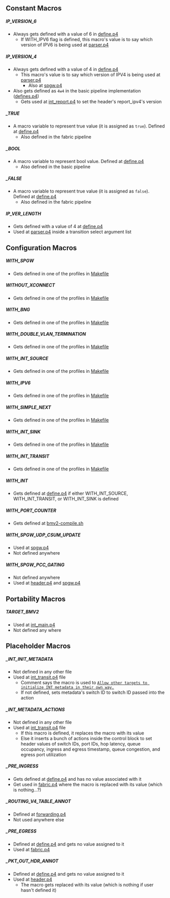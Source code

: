 ## Constant Macros
#####  IP_VERSION_6
* Always gets defined with a value of 6 in [define.p4](https://github.com/wyan-all/onos-satellite/blob/e38afb37544085321295cf6fc813ddc3101789ee/pipelines/fabric/src/main/resources/include/define.p4#L63)
    * If WITH_IPV6 flag is defined, this macro's value is to say which version of IPV6 is being used at [parser.p4](https://github.com/wyan-all/onos-satellite/blob/e38afb37544085321295cf6fc813ddc3101789ee/pipelines/fabric/src/main/resources/include/parser.p4#L119)
#####  IP_VERSION_4
* Always gets defined with a value of 4 in [define.p4](https://github.com/wyan-all/onos-satellite/blob/e38afb37544085321295cf6fc813ddc3101789ee/pipelines/fabric/src/main/resources/include/define.p4#L60)
    * This macro's value is to say which version of IPV4 is being used at [parser.p4](https://github.com/wyan-all/onos-satellite/blob/e38afb37544085321295cf6fc813ddc3101789ee/pipelines/fabric/src/main/resources/include/parser.p4#L117)
        * Also at [spgw.p4](https://github.com/wyan-all/onos-satellite/blob/e38afb37544085321295cf6fc813ddc3101789ee/pipelines/fabric/src/main/resources/include/spgw.p4#L192)
* Also gets defined as `4w4` in the basic pipeline implementation ([defines.p4](https://github.com/wyan-all/onos-satellite/blob/e38afb37544085321295cf6fc813ddc3101789ee/pipelines/basic/src/main/resources/include/defines.p4#L23))
    * Gets used at [int_report.p4](https://github.com/wyan-all/onos-satellite/blob/e38afb37544085321295cf6fc813ddc3101789ee/pipelines/basic/src/main/resources/include/int_report.p4#L62) to set the header's report_ipv4's version
#####  _TRUE
* A macro variable to represent true value (it is assigned as `true`). Defined at [define.p4](https://github.com/wyan-all/onos-satellite/blob/e38afb37544085321295cf6fc813ddc3101789ee/pipelines/basic/src/main/resources/include/defines.p4#L31)
    * Also defined in the fabric pipeline
#####  _BOOL
* A macro variable to represent bool value. Defined at [define.p4](https://github.com/wyan-all/onos-satellite/blob/e38afb37544085321295cf6fc813ddc3101789ee/pipelines/fabric/src/main/resources/include/define.p4#L35)
    * Also defined in the basic pipeline
#####  _FALSE
* A macro variable to represent true value (it is assigned as `false`). Defined at [define.p4](https://github.com/wyan-all/onos-satellite/blob/e38afb37544085321295cf6fc813ddc3101789ee/pipelines/basic/src/main/resources/include/defines.p4#L34)
    * Also defined in the fabric pipeline
#####  IP_VER_LENGTH
* Gets defined with a value of 4 at [define.p4](https://github.com/wyan-all/onos-satellite/blob/e38afb37544085321295cf6fc813ddc3101789ee/pipelines/fabric/src/main/resources/include/define.p4#L57)
* Used at [parser.p4](https://github.com/wyan-all/onos-satellite/blob/e38afb37544085321295cf6fc813ddc3101789ee/pipelines/fabric/src/main/resources/include/parser.p4) inside a transition select argument list


## Configuration Macros
#####  WITH_SPGW
* Gets defined in one of the profiles in [Makefile](https://github.com/wyan-all/onos-satellite/blob/e38afb37544085321295cf6fc813ddc3101789ee/pipelines/fabric/src/main/resources/Makefile#L7)
#####  WITHOUT_XCONNECT
* Gets defined in one of the profiles in [Makefile](https://github.com/wyan-all/onos-satellite/blob/e38afb37544085321295cf6fc813ddc3101789ee/pipelines/fabric/src/main/resources/Makefile#L10)
#####  WITH_BNG
* Gets defined in one of the profiles in [Makefile](https://github.com/wyan-all/onos-satellite/blob/e38afb37544085321295cf6fc813ddc3101789ee/pipelines/fabric/src/main/resources/Makefile#L10)
#####  WITH_DOUBLE_VLAN_TERMINATION
* Gets defined in one of the profiles in [Makefile](https://github.com/wyan-all/onos-satellite/blob/e38afb37544085321295cf6fc813ddc3101789ee/pipelines/fabric/src/main/resources/Makefile#L10)
#####  WITH_INT_SOURCE
* Gets defined in one of the profiles in [Makefile](https://github.com/wyan-all/onos-satellite/blob/e38afb37544085321295cf6fc813ddc3101789ee/pipelines/fabric/src/main/resources/Makefile#L13)
#####  WITH_IPV6
* Gets defined in one of the profiles in [Makefile](https://github.com/wyan-all/onos-satellite/blob/e38afb37544085321295cf6fc813ddc3101789ee/pipelines/fabric/src/main/resources/Makefile#L19)
#####  WITH_SIMPLE_NEXT
* Gets defined in one of the profiles in [Makefile](https://github.com/wyan-all/onos-satellite/blob/e38afb37544085321295cf6fc813ddc3101789ee/pipelines/fabric/src/main/resources/Makefile#L20)
#####  WITH_INT_SINK
* Gets defined in one of the profiles in [Makefile](https://github.com/wyan-all/onos-satellite/blob/e38afb37544085321295cf6fc813ddc3101789ee/pipelines/fabric/src/main/resources/Makefile#L21)
#####  WITH_INT_TRANSIT
* Gets defined in one of the profiles in [Makefile](https://github.com/wyan-all/onos-satellite/blob/e38afb37544085321295cf6fc813ddc3101789ee/pipelines/fabric/src/main/resources/Makefile#L21)
#####  WITH_INT
* Gets defined at [define.p4](https://github.com/wyan-all/onos-satellite/blob/e38afb37544085321295cf6fc813ddc3101789ee/pipelines/fabric/src/main/resources/include/define.p4#L23) if either WITH_INT_SOURCE, WITH_INT_TRANSIT, or WITH_INT_SINK is defined
#####  WITH_PORT_COUNTER
* Gets defined at [bmv2-compile.sh](https://github.com/wyan-all/onos-satellite/blob/e38afb37544085321295cf6fc813ddc3101789ee/pipelines/fabric/src/main/resources/bmv2-compile.sh#L6)
#####  WITH_SPGW_UDP_CSUM_UPDATE
* Used at [spgw.p4](https://github.com/wyan-all/onos-satellite/blob/e38afb37544085321295cf6fc813ddc3101789ee/pipelines/fabric/src/main/resources/include/spgw.p4#L262)
* Not defined anywhere
#####  WITH_SPGW_PCC_GATING
* Not defined anywhere
* Used at [header.p4](https://github.com/wyan-all/onos-satellite/blob/e38afb37544085321295cf6fc813ddc3101789ee/pipelines/fabric/src/main/resources/include/header.p4#L142) and [spgw.p4](https://github.com/wyan-all/onos-satellite/blob/e38afb37544085321295cf6fc813ddc3101789ee/pipelines/fabric/src/main/resources/include/spgw.p4#L94)


## Portability Macros
#####  __TARGET_BMV2__
* Used at [int_main.p4](https://github.com/wyan-all/onos-satellite/blob/e38afb37544085321295cf6fc813ddc3101789ee/pipelines/fabric/src/main/resources/include/int/int_main.p4#L88)
* Not defined any where


## Placeholder Macros
#####  _INT_INIT_METADATA
* Not defined in any other file
* Used at [int_transit.p4](https://github.com/wyan-all/onos-satellite/blob/e38afb37544085321295cf6fc813ddc3101789ee/pipelines/fabric/src/main/resources/include/int/int_transit.p4#L29) file
    * Comment says the macro is used to [`Allow other targets to initialize INT metadata in their own way.`](https://github.com/wyan-all/onos-satellite/blob/e38afb37544085321295cf6fc813ddc3101789ee/pipelines/fabric/src/main/resources/include/int/int_transit.p4#L28)
    * If not defined, sets metadata's switch ID to switch ID passed into the action
#####  _INT_METADATA_ACTIONS
* Not defined in any other file
* Used at [int_transit.p4](https://github.com/wyan-all/onos-satellite/blob/e38afb37544085321295cf6fc813ddc3101789ee/pipelines/fabric/src/main/resources/include/int/int_transit.p4#L35) file
    * If this macro is defined, it replaces the macro with its value
    * Else it inserts a bunch of actions inside the control block to set header values of switch IDs, port IDs, hop latency, queue occupancy, ingress and egress timestamp, queue congestion, and egress port utilization
#####  _PRE_INGRESS
* Gets defined at [define.p4](https://github.com/wyan-all/onos-satellite/blob/e38afb37544085321295cf6fc813ddc3101789ee/pipelines/fabric/src/main/resources/include/define.p4#L49) and has no value associated with it
* Get used in [fabric.p4](https://github.com/wyan-all/onos-satellite/blob/e38afb37544085321295cf6fc813ddc3101789ee/pipelines/fabric/src/main/resources/fabric.p4#L60) where the macro is replaced with its value (which is nothing...?)
#####  _ROUTING_V4_TABLE_ANNOT
* Defined at [forwarding.p4](https://github.com/wyan-all/onos-satellite/blob/e38afb37544085321295cf6fc813ddc3101789ee/pipelines/fabric/src/main/resources/include/control/forwarding.p4#L99)
* Not used anywhere else
#####  _PRE_EGRESS
* Defined at [define.p4](https://github.com/wyan-all/onos-satellite/blob/e38afb37544085321295cf6fc813ddc3101789ee/pipelines/fabric/src/main/resources/include/define.p4#L53) and gets no value assigned to it
* Used at [fabric.p4](https://github.com/wyan-all/onos-satellite/blob/e38afb37544085321295cf6fc813ddc3101789ee/pipelines/fabric/src/main/resources/fabric.p4#L101)
#####  _PKT_OUT_HDR_ANNOT
* Defined at [define.p4](https://github.com/wyan-all/onos-satellite/blob/e38afb37544085321295cf6fc813ddc3101789ee/pipelines/fabric/src/main/resources/include/define.p4#L45) and gets no value assigned to it
* Used at [header.p4](https://github.com/wyan-all/onos-satellite/blob/e38afb37544085321295cf6fc813ddc3101789ee/pipelines/fabric/src/main/resources/include/header.p4#L29)
    * The macro gets replaced with its value (which is nothing if user hasn't defined it)
    